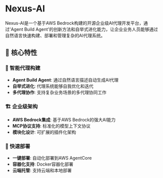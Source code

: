 # Nexus-AI

Nexus-AI是一个基于AWS Bedrock构建的开源企业级AI代理开发平台，通过'Agent Build Agent'的创新方法和自举式进化能力，让企业业务人员能够通过自然语言快速构建、部署和管理复杂的AI代理系统。
## 🌟 核心特性

### 🤖 智能代理构建
- **Agent Build Agent**: 通过自然语言描述自动生成AI代理
- **自举式进化**: 代理系统能够自我优化和迭代
- **多代理协作**: 支持复杂业务场景的多代理协同工作

### 🏗️ 企业级架构
- **AWS Bedrock集成**: 基于AWS Bedrock的强大AI能力
- **MCP协议支持**: 标准化的模型上下文协议
- **模块化设计**: 可扩展的插件化架构

### 🚀 快速部署
- **一键部署**: 自动化部署到AWS AgentCore
- **容器化支持**: Docker容器化部署
- **云端托管**: 支持云端和本地部署
